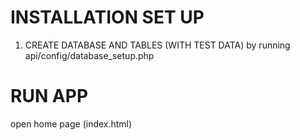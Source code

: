 # INSTALLATION SET UP

1. CREATE DATABASE AND TABLES (WITH TEST DATA)
   by running api/config/database_setup.php

# RUN APP

open home page (index.html)
